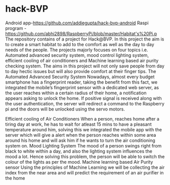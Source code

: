 # hack-BVP

Android app-https://github.com/addiegupta/hack-bvp-android
Raspi program - 
https://github.com/abhi2898/RaspberryPi/blob/master/Habitat's%20Pi.p
The repository contains of a project for Hack@BVP. In this project the aim is to create a smart habitat to add to the comfort as well as the day to day needs of the people. The projects majorly focuses on four topics i.e. Automated advanced security system, mood control lighting system, efficient cooling of air conditioners and Machine learning based air purity checking system. The aims in this project will not only save people from day to day hectic issues but will also provide comfort at their finger tips. 
The Automated Advanced Security System
Nowadays, almost every budget smartphone has a fingerprint reader, taking the benefit from this fact, we integrated the mobile’s fingerprint sensor with a dedicated web server, as the user reaches within a certain radius of their home, a notification appears asking to unlock the home. If positive signal is received along with the user authentication, the server will redirect a command to the Raspberry pi and the doors will be unlocked using the servo motors.

Efficient cooling of Air Conditioners
When a person, reaches home after a tiring day at work, he has to wait for atleast 15 mins to have a pleasant temperature around him, solving this we integrated the mobile app with the server which will give a alert when the person reaches within some area around his home and will ask him if he wants to turn the air conditioning system on.
Mood Lighting System
The mood of a person swings right from black to white within a day, and also the lighting system influences the mood a lot. Hence solving this problem, the person will be able to switch the colour of the lights as per the mood.
Machine learning based Air Purity sensor
Using the principles of Machine Learning we will be collecting the air index from the near area and will predict the requirement of an air purifier in the home
